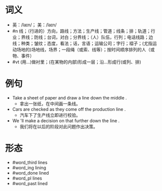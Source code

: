 # 词义
- 英：/laɪn/； 美：/laɪn/
- #n 线；（行进的）方向，路线；方法；生产线；管道；线条；排；轨道；行业；界线；防线；台词，对白；分界线；（人）队伍，行列；电话线路；边线；种类；皱纹；态度，看法；话，言语；运输公司；字行；褶子；(尤指运动场地的)场地线，场界；一段绳（或索、线等）；按时间顺序排列的人（或物、事件）
- #vt (用…)做衬里；(在某物的内部)形成一层；沿…形成行(或列、排)
# 例句
- Take a sheet of paper and draw a line down the middle .
	- 拿出一张纸，在中间画一条线。
- Cars are checked as they come off the production line .
	- 汽车下了生产线立即进行校验。
- We 'll make a decision on that further down the line .
	- 我们将在以后的阶段对此问题作出决策。
# 形态
- #word_third lines
- #word_ing lining
- #word_done lined
- #word_pl lines
- #word_past lined
